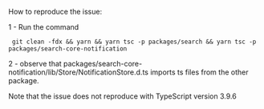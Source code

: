 How to reproduce the issue:

1 - Run the command
```
 git clean -fdx && yarn && yarn tsc -p packages/search && yarn tsc -p packages/search-core-notification
```

2 - observe that packages/search-core-notification/lib/Store/NotificationStore.d.ts imports ts files from the other package.

Note that the issue does not reproduce with TypeScript version 3.9.6
